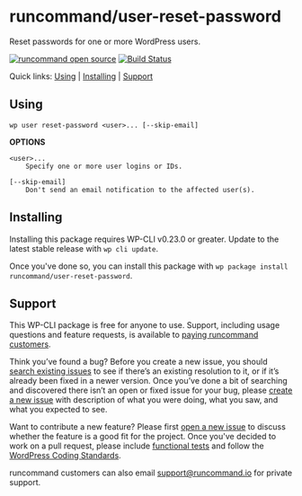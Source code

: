 runcommand/user-reset-password
==============================

Reset passwords for one or more WordPress users.

[![runcommand open source](https://runcommand.io/wp-content/themes/runcommand-theme/bin/shields/runcommand-open-source.svg)](https://runcommand.io/pricing/) [![Build Status](https://travis-ci.org/runcommand/user-reset-password.svg?branch=master)](https://travis-ci.org/runcommand/user-reset-password)

Quick links: [Using](#using) | [Installing](#installing) | [Support](#support)

## Using

~~~
wp user reset-password <user>... [--skip-email]
~~~

**OPTIONS**

	<user>...
		Specify one or more user logins or IDs.

	[--skip-email]
		Don't send an email notification to the affected user(s).

## Installing

Installing this package requires WP-CLI v0.23.0 or greater. Update to the latest stable release with `wp cli update`.

Once you've done so, you can install this package with `wp package install runcommand/user-reset-password`.

## Support

This WP-CLI package is free for anyone to use. Support, including usage questions and feature requests, is available to [paying runcommand customers](https://runcommand.io/pricing/).

Think you’ve found a bug? Before you create a new issue, you should [search existing issues](https://github.com/runcommand/sparks/issues?q=label%3Abug%20) to see if there’s an existing resolution to it, or if it’s already been fixed in a newer version. Once you’ve done a bit of searching and discovered there isn’t an open or fixed issue for your bug, please [create a new issue](https://github.com/runcommand/sparks/issues/new) with description of what you were doing, what you saw, and what you expected to see.

Want to contribute a new feature? Please first [open a new issue](https://github.com/runcommand/sparks/issues/new) to discuss whether the feature is a good fit for the project. Once you've decided to work on a pull request, please include [functional tests](https://wp-cli.org/docs/pull-requests/#functional-tests) and follow the [WordPress Coding Standards](http://make.wordpress.org/core/handbook/coding-standards/).

runcommand customers can also email [support@runcommand.io](mailto:support@runcommand.io) for private support.


